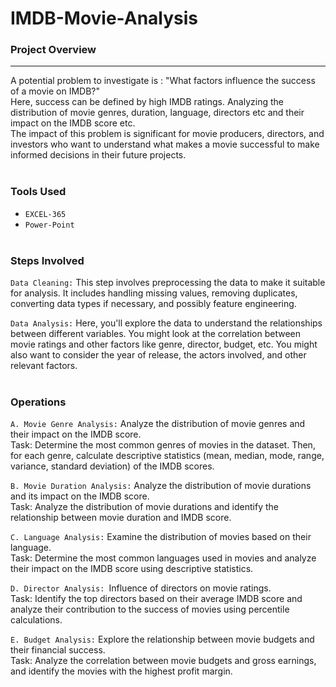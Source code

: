 # IMDB-Movie-Analysis    

### Project Overview
---
A potential problem to investigate is : "What factors influence the success of a movie on IMDB?"\
Here, success can be defined by high IMDB ratings. Analyzing the distribution of movie genres, duration, language, directors etc and their impact on the IMDB score etc.\
The impact of this problem is significant for movie producers, directors, and investors who want to understand what makes a movie successful to make informed decisions in their future projects.  
</br>

  
   ### Tools Used  
  - `EXCEL-365`
  - `Power-Point`
    </br>
    </br>

  ### Steps Involved

`Data Cleaning:` This step involves preprocessing the data to make it suitable for analysis. It includes handling missing values, removing duplicates, converting data types if necessary, and possibly feature engineering.

`Data Analysis:` Here, you'll explore the data to understand the relationships between different variables. You might look at the correlation between movie ratings and other factors like genre, director, budget, etc. You might also want to consider the year of release, the actors involved, and other relevant factors.
</br>
</br>
### Operations

`A. Movie Genre Analysis:` Analyze the distribution of movie genres and their impact on the IMDB score.\
Task: Determine the most common genres of movies in the dataset. Then, for each genre, calculate descriptive statistics (mean, median, mode, range, variance, standard deviation) of the IMDB scores.  


`B. Movie Duration Analysis:` Analyze the distribution of movie durations and its impact on the IMDB score.\
Task: Analyze the distribution of movie durations and identify the relationship between movie duration and IMDB score.  


`C. Language Analysis:` Examine the distribution of movies based on their language.\
Task: Determine the most common languages used in movies and analyze their impact on the IMDB score using descriptive statistics.  


`D. Director Analysis: `Influence of directors on movie ratings.\
Task: Identify the top directors based on their average IMDB score and analyze their contribution to the success of movies using percentile calculations.  


`E. Budget Analysis:` Explore the relationship between movie budgets and their financial success.\
Task: Analyze the correlation between movie budgets and gross earnings, and identify the movies with the highest profit margin.  



